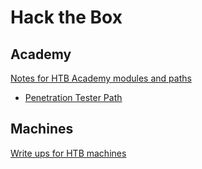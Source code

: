 # Hack the Box

## Academy

[Notes for HTB Academy modules and paths](./academy)
- [Penetration Tester Path](./academy/pentester-path)

## Machines

[Write ups for HTB machines](./machines)


